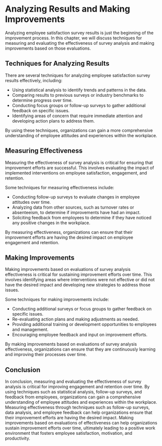 # Analyzing Results and Making Improvements

Analyzing employee satisfaction survey results is just the beginning of the improvement process. In this chapter, we will discuss techniques for measuring and evaluating the effectiveness of survey analysis and making improvements based on those evaluations.

Techniques for Analyzing Results
--------------------------------

There are several techniques for analyzing employee satisfaction survey results effectively, including:

* Using statistical analysis to identify trends and patterns in the data.
* Comparing results to previous surveys or industry benchmarks to determine progress over time.
* Conducting focus groups or follow-up surveys to gather additional feedback on specific issues.
* Identifying areas of concern that require immediate attention and developing action plans to address them.

By using these techniques, organizations can gain a more comprehensive understanding of employee attitudes and experiences within the workplace.

Measuring Effectiveness
-----------------------

Measuring the effectiveness of survey analysis is critical for ensuring that improvement efforts are successful. This involves evaluating the impact of implemented interventions on employee satisfaction, engagement, and retention.

Some techniques for measuring effectiveness include:

* Conducting follow-up surveys to evaluate changes in employee attitudes over time.
* Analyzing data from other sources, such as turnover rates or absenteeism, to determine if improvements have had an impact.
* Soliciting feedback from employees to determine if they have noticed any positive changes in the workplace.

By measuring effectiveness, organizations can ensure that their improvement efforts are having the desired impact on employee engagement and retention.

Making Improvements
-------------------

Making improvements based on evaluations of survey analysis effectiveness is critical for sustaining improvement efforts over time. This involves identifying areas where interventions were not effective or did not have the desired impact and developing new strategies to address those issues.

Some techniques for making improvements include:

* Conducting additional surveys or focus groups to gather feedback on specific issues.
* Re-evaluating action plans and making adjustments as needed.
* Providing additional training or development opportunities to employees and management.
* Encouraging employee feedback and input on improvement efforts.

By making improvements based on evaluations of survey analysis effectiveness, organizations can ensure that they are continuously learning and improving their processes over time.

Conclusion
----------

In conclusion, measuring and evaluating the effectiveness of survey analysis is critical for improving engagement and retention over time. By using techniques such as statistical analysis, follow-up surveys, and feedback from employees, organizations can gain a comprehensive understanding of employee attitudes and experiences within the workplace. Measuring effectiveness through techniques such as follow-up surveys, data analysis, and employee feedback can help organizations ensure that their improvement efforts are having the desired impact. Making improvements based on evaluations of effectiveness can help organizations sustain improvement efforts over time, ultimately leading to a positive work environment that fosters employee satisfaction, motivation, and productivity.
